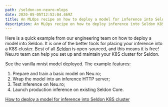 ```yaml
---
path: /seldon-on-neuro-mlops
date: 2020-05-05T12:52:04.469Z
title: An MLOps recipe on how to deploy a model for inference into Seldon K8S cluster
description: An MLOps recipe on how to deploy inference into Seldon K8S cluster
---
```

Here is a quick example from our engineering team on how to deploy a model into Seldon. It is one of the better tools for placing your inference into a K8S cluster. Best of all [Seldon](https://www.seldon.io/tech/products/core/) is open-sourced, and this means it is free! Neu.ro team can help you set up and maintain your K8S cluster for Seldon.

See the vanilla mnist model deployed. The example features:

1. Prepare and train a basic model on Neu.ro;
2. Wrap the model into an inference HTTP server;
3. Test inference on Neu.ro;
4. Launch production inference on existing Seldon Core.

[How to deploy a model for inference into Seldon K8S cluster](https://github.com/neuromation/neuro-examples/tree/master/mnist)